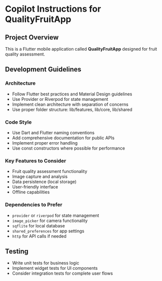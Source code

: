 # Copilot Instructions for QualityFruitApp

<!-- Use this file to provide workspace-specific custom instructions to Copilot. For more details, visit https://code.visualstudio.com/docs/copilot/copilot-customization#_use-a-githubcopilotinstructionsmd-file -->

## Project Overview
This is a Flutter mobile application called **QualityFruitApp** designed for fruit quality assessment.

## Development Guidelines

### Architecture
- Follow Flutter best practices and Material Design guidelines
- Use Provider or Riverpod for state management
- Implement clean architecture with separation of concerns
- Use proper folder structure: lib/features, lib/core, lib/shared

### Code Style
- Use Dart and Flutter naming conventions
- Add comprehensive documentation for public APIs
- Implement proper error handling
- Use const constructors where possible for performance

### Key Features to Consider
- Fruit quality assessment functionality
- Image capture and analysis
- Data persistence (local storage)
- User-friendly interface
- Offline capabilities

### Dependencies to Prefer
- `provider` or `riverpod` for state management
- `image_picker` for camera functionality
- `sqflite` for local database
- `shared_preferences` for app settings
- `http` for API calls if needed

## Testing
- Write unit tests for business logic
- Implement widget tests for UI components
- Consider integration tests for complete user flows
